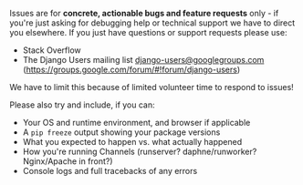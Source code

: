Issues are for **concrete, actionable bugs and feature requests** only - if you're just asking for debugging help or technical support we have to direct you elsewhere. If you just have questions or support requests please use:

- Stack Overflow
- The Django Users mailing list django-users@googlegroups.com (https://groups.google.com/forum/#!forum/django-users)

We have to limit this because of limited volunteer time to respond to issues!

Please also try and include, if you can:

- Your OS and runtime environment, and browser if applicable
- A `pip freeze` output showing your package versions
- What you expected to happen vs. what actually happened
- How you're running Channels (runserver? daphne/runworker? Nginx/Apache in front?)
- Console logs and full tracebacks of any errors
